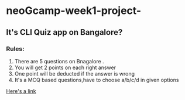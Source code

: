 # neoGcamp-week1-project- 
## It's CLI Quiz app on Bangalore?

### Rules:

1. There are 5 questions on Bnagalore .
2. You will get 2 points on each right answer
3. One point will be deducted if the answer is wrong
4. It's a MCQ based questions,have to choose a/b/c/d in given options

[Here's a link](https://repl.it/@BhavanaS1/Welcome-to-Bangalore?embed=1output=1#index.js "Quiz App Link")


